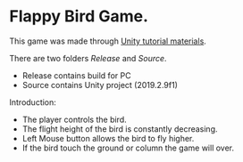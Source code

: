 # Flappy Bird Game.

This game was made through [Unity tutorial materials](https://learn.unity.com/tutorial/live-session-making-a-flappy-bird-style-game).

There are two folders *Release* and *Source*.
- Release contains build for PC
- Source contains Unity project (2019.2.9f1)

Introduction:
- The player controls the bird.
- The flight height of the bird is constantly decreasing.
- Left Mouse button allows the bird to fly higher.
- If the bird touch the ground or column the game will over.
